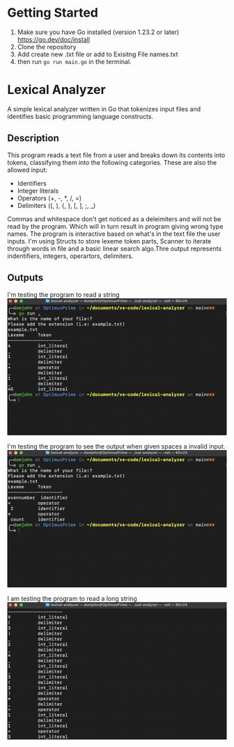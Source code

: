 # Getting Started

1. Make sure you have Go installed (version 1.23.2 or later) https://go.dev/doc/install
2. Clone the repository
3. Add create new .txt file or add to Exisitng File names.txt
4. then run `go run main.go` in the terminal.

# Lexical Analyzer

A simple lexical analyzer written in Go that tokenizes input files and identifies basic programming language constructs.

## Description

This program reads a text file from a user and breaks down its contents into tokens, classifying them into the following categories. These are also the allowed input:

- Identifiers
- Integer literals
- Operators (+, -, *, /, =)
- Delimiters ((, ), {, }, [, ], ;, _)

Commas and whitespace don't get noticed as a deleimiters and will not be read by the program. Which will in turn result in program giving wrong type names.
The program is interactive based on what's in the text file the user inputs.
I'm using Structs to store lexeme token parts, Scanner to iterate through words in file and a basic linear search algo.Thre output represents indentifiers, integers, operartors, delimiters.


## Outputs

I'm testing the program to read a string
![Alt text](./run1.png)



I'm testing the program to see the output when given spaces a invalid input.
![Alt text](./run2.png)



I am testing the program to read a long string
![Alt text](./run3.png)